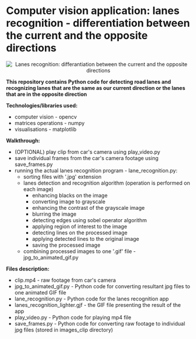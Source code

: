 # Computer vision application: lanes recognition - differentiation between the current and the opposite directions

<p align="center">
    <img src="https://github.com/szymonzaczek/lanes-recognition/blob/master/lanes_recognition_lighter.gif?raw=true" alt="Lanes recognition: differantiation between the current and the opposite directions">
</p>

**This repository contains Python code for detecting road lanes and recognizing lanes that are the same as our current direction or the lanes that are in the opposite direction**

**Technologies/libraries used:**
- computer vision - opencv 
- matrices operations - numpy
- visualisations - matplotlib

**Walkthrough:**
- (OPTIONAL) play clip from car's camera using play_video.py
- save individual frames from the car's camera footage using save_frames.py
- running the actual lanes recognition program - lane_recognition.py:
  - sorting files with '.jpg' extension
  - lanes detection and recognition algorithm (operation is performed on each image)
    - enhancing blacks on the image
    - converting image to grayscale
    - enhancing the contrast of the grayscale image
    - blurring the image
    - detecting edges using sobel operator algorithm
    - applying region of interest to the image
    - detecting lines on the processed image
    - applying detected lines to the original image
    - saving the processed image
  - combining processed images to one '.gif' file - jpg_to_animated_gif.py


**Files description:**
- clip.mp4 - raw footage from car's camera
- jpg_to_animated_gif.py - Python code for converting resultant jpg files to one animated GIF file
- lane_recognition.py - Python code for the lanes recognition app
- lanes_recognition_lighter.gjf - the GIF file presenting the result of the app
- play_video.py - Python code for playing mp4 file
- save_frames.py - Python code for converting raw footage to individual jpg files (stored in images_clip directory)


